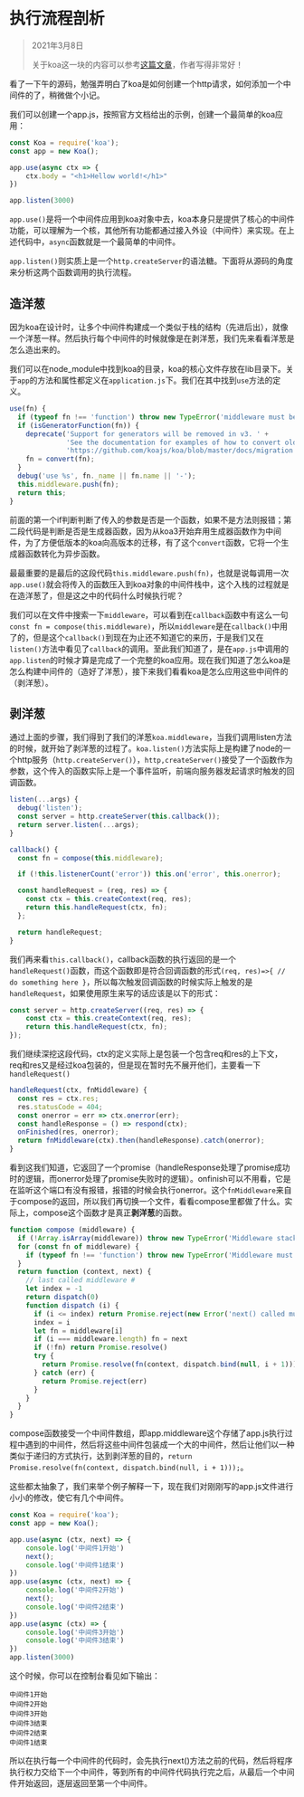 # 执行流程剖析

> 2021年3月8日
>
> 关于koa这一块的内容可以参考[这篇文章](https://zhuanlan.zhihu.com/p/70985017)，作者写得非常好！

看了一下午的源码，勉强弄明白了koa是如何创建一个http请求，如何添加一个中间件的了，稍微做个小记。

我们可以创建一个app.js，按照官方文档给出的示例，创建一个最简单的koa应用：

```javascript
const Koa = require('koa');
const app = new Koa();

app.use(async ctx => {
    ctx.body = "<h1>Hellow world!</h1>"
})

app.listen(3000)
```

`app.use()`是将一个中间件应用到koa对象中去，koa本身只是提供了核心的中间件功能，可以理解为一个核，其他所有功能都通过接入外设（中间件）来实现。在上述代码中，`async`函数就是一个最简单的中间件。

`app.listen()`则实质上是一个`http.createServer`的语法糖。下面将从源码的角度来分析这两个函数调用的执行流程。

## 造洋葱

因为koa在设计时，让多个中间件构建成一个类似于栈的结构（先进后出），就像一个洋葱一样。然后执行每个中间件的时候就像是在剥洋葱，我们先来看看洋葱是怎么造出来的。

我们可以在node_module中找到koa的目录，koa的核心文件存放在lib目录下。关于`app`的方法和属性都定义在`application.js`下。我们在其中找到`use`方法的定义。

```javascript
use(fn) {
  if (typeof fn !== 'function') throw new TypeError('middleware must be a function!');
  if (isGeneratorFunction(fn)) {
    deprecate('Support for generators will be removed in v3. ' +
              'See the documentation for examples of how to convert old middleware ' +
              'https://github.com/koajs/koa/blob/master/docs/migration.md');
    fn = convert(fn);
  }
  debug('use %s', fn._name || fn.name || '-');
  this.middleware.push(fn);
  return this;
}
```

前面的第一个if判断判断了传入的参数是否是一个函数，如果不是方法则报错；第二段代码是判断是否是生成器函数，因为从koa3开始弃用生成器函数作为中间件，为了方便低版本的koa向高版本的迁移，有了这个`convert`函数，它将一个生成器函数转化为异步函数。

最最重要的是最后的这段代码`this.middleware.push(fn)`，也就是说每调用一次`app.use()`就会将传入的函数压入到koa对象的中间件栈中，这个入栈的过程就是在造洋葱了，但是这之中的代码什么时候执行呢？

我们可以在文件中搜索一下`middleware`，可以看到在`callback`函数中有这么一句`const fn = compose(this.middleware)`，所以`middleware`是在`callback()`中用了的，但是这个`callback()`到现在为止还不知道它的来历，于是我们又在`listen()`方法中看见了`callback`的调用。至此我们知道了，是在`app.js`中调用的`app.listen`的时候才算是完成了一个完整的koa应用。现在我们知道了怎么koa是怎么构建中间件的（造好了洋葱），接下来我们看看koa是怎么应用这些中间件的（剥洋葱）。

## 剥洋葱

通过上面的步骤，我们得到了我们的洋葱`koa.middleware`，当我们调用listen方法的时候，就开始了剥洋葱的过程了。`koa.listen()`方法实际上是构建了node的一个http服务（`http.createServer()`），`http,createServer()`接受了一个函数作为参数，这个传入的函数实际上是一个事件监听，前端向服务器发起请求时触发的回调函数。

```javascript
listen(...args) {
  debug('listen');
  const server = http.createServer(this.callback());
  return server.listen(...args);
}

callback() {
  const fn = compose(this.middleware);

  if (!this.listenerCount('error')) this.on('error', this.onerror);

  const handleRequest = (req, res) => {
    const ctx = this.createContext(req, res);
    return this.handleRequest(ctx, fn);
  };

  return handleRequest;
}
```

我们再来看`this.callback()`，callback函数的执行返回的是一个`handleRequest()`函数，而这个函数即是符合回调函数的形式`(req, res)=>{ // do something here }`，所以每次触发回调函数的时候实际上触发的是`handleRequest`，如果使用原生来写的话应该是以下的形式：

```javascript
const server = http.createServer((req, res) => {
    const ctx = this.createContext(req, res);
    return this.handleRequest(ctx, fn);
});
```

我们继续深挖这段代码，ctx的定义实际上是包装一个包含req和res的上下文，req和res又是经过koa包装的，但是现在暂时先不展开他们，主要看一下`handleRequest()`

```javascript
handleRequest(ctx, fnMiddleware) {
  const res = ctx.res;
  res.statusCode = 404;
  const onerror = err => ctx.onerror(err);
  const handleResponse = () => respond(ctx);
  onFinished(res, onerror);
  return fnMiddleware(ctx).then(handleResponse).catch(onerror);
}
```

看到这我们知道，它返回了一个promise（handleResponse处理了promise成功时的逻辑，而onerror处理了promise失败时的逻辑）。onfinish可以不用看，它是在监听这个端口有没有报错，报错的时候会执行onerror。这个`fnMiddleware`来自于compose的返回，所以我们再切换一个文件，看看compose里都做了什么。实际上，compose这个函数才是真正**剥洋葱**的函数。

```javascript
function compose (middleware) {
  if (!Array.isArray(middleware)) throw new TypeError('Middleware stack must be an array!')
  for (const fn of middleware) {
    if (typeof fn !== 'function') throw new TypeError('Middleware must be composed of functions!')
  }
  return function (context, next) {
    // last called middleware #
    let index = -1
    return dispatch(0)
    function dispatch (i) {
      if (i <= index) return Promise.reject(new Error('next() called multiple times'))
      index = i
      let fn = middleware[i]
      if (i === middleware.length) fn = next
      if (!fn) return Promise.resolve()
      try {
        return Promise.resolve(fn(context, dispatch.bind(null, i + 1)));
      } catch (err) {
        return Promise.reject(err)
      }
    }
  }
}
```

compose函数接受一个中间件数组，即app.middleware这个存储了app.js执行过程中遇到的中间件，然后将这些中间件包装成一个大的中间件，然后让他们以一种类似于递归的方式执行，达到剥洋葱的目的，`return Promise.resolve(fn(context, dispatch.bind(null, i + 1)));`。

这些都太抽象了，我们来举个例子解释一下，现在我们对刚刚写的app.js文件进行小小的修改，使它有几个中间件。

```javascript
const Koa = require('koa');
const app = new Koa();

app.use(async (ctx, next) => {
    console.log('中间件1开始')
    next();
    console.log('中间件1结束')
})
app.use(async (ctx, next) => {
    console.log('中间件2开始')
    next();
    console.log('中间件2结束')
})
app.use(async (ctx) => {
    console.log('中间件3开始')
    console.log('中间件3结束')
})
app.listen(3000)
```

这个时候，你可以在控制台看见如下输出：

```shell
中间件1开始
中间件2开始
中间件3开始
中间件3结束
中间件2结束
中间件1结束
```

所以在执行每一个中间件的代码时，会先执行next()方法之前的代码，然后将程序执行权力交给下一个中间件，等到所有的中间件代码执行完之后，从最后一个中间件开始返回，逐层返回至第一个中间件。

